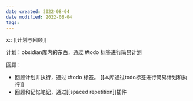 ```yaml
---
date created: 2022-08-04
date modified: 2022-08-04
tags:
---
```


x:: [[计划与回顾]]

计划：obsidian库内的东西，通过 #todo 标签进行简易计划

回顾：  
- 回顾计划并执行，通过 #todo 标签。 [[本库通过todo标签进行简易计划和执行]]
- 回顾和记忆笔记，通过[[spaced repetition]]插件

